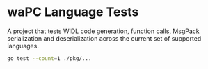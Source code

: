 # waPC Language Tests

A project that tests WIDL code generation, function calls, MsgPack serialization and deserialization across the current set of supported languages.

```sh
go test --count=1 ./pkg/...
```
